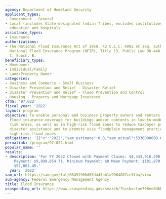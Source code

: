 ```yaml
---
agency: Department of Homeland Security
applicant_types:
- Government - General
- Local (includes State-designated lndian Tribes, excludes institutions of higher
  education and hospitals
assistance_types:
- Insurance
authorizations:
- The National Flood Insurance Act of 1968, 42 U.S.C. 4001 et seq. authorized the
  National Flood Insurance Program (NFIP), Title 13, Public Law 90-448, 44  CFR, Ch.
  1, Subch. B.
beneficiary_types:
- Homeowner
- Individual/Family
- Land/Property Owner
categories:
- Business and Commerce - Small Business
- Disaster Prevention and Relief - Disaster Relief
- Disaster Prevention and Relief - Flood Prevention and Control
- Housing - Property and Mortgage Insurance
cfda: '97.022'
fiscal_year: '2022'
layout: program
objective: To enable personal and business property owners and renters to purchase
  flood insurance coverage for buildings and/or contents in low-to-moderate flood
  risk areas, as well as in high-risk flood zones to reduce taxpayer provided federal
  disaster assistance and to promote wise floodplain management practices in the Nation's
  high-risk flood zones.
obligations: '[{"x":"2022","sam_estimate":0.0,"sam_actual":5330000000.0,"usa_spending_actual":1648484300.61},{"x":"2023","sam_estimate":7522000000.0,"sam_actual":0.0,"usa_spending_actual":4674466322.82},{"x":"2024","sam_estimate":3574570000.0,"sam_actual":0.0,"usa_spending_actual":0.0}]'
permalink: /program/97.022.html
popular_name: ''
results:
- description: 'For FY 2022 Closed with Payment Claims: $4,443,916,290.84 Maximum
    Payment: $9,999,054.71. Minimum Payment: $0 Mean Payment: $101,870.95 Median Payment:
    $57,063.45.'
  year: '2022'
sam_url: https://sam.gov/fal/08491900d55d443bb1a9964807cc31ba/view
sub-agency: Federal Emergency Management Agency
title: Flood Insurance
usaspending_url: https://www.usaspending.gov/search/?hash=cfae708ee0dbb24f28a5004414aa1b15
---
```

